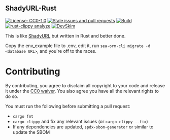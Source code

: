 ShadyURL-Rust
-------------
[![License: CC0-1.0](https://licensebuttons.net/l/zero/1.0/80x15.png)](http://creativecommons.org/publicdomain/zero/1.0/)
[![Stale issues and pull requests](https://github.com/Elizafox/shadyurl-rust/actions/workflows/stale.yml/badge.svg)](https://github.com/Elizafox/shadyurl-rust/actions/workflows/stale.yml)
[![Build](https://github.com/Elizafox/shadyurl-rust/actions/workflows/rust.yml/badge.svg)](https://github.com/Elizafox/shadyurl-rust/actions/workflows/rust.yml)
[![rust-clippy analyze](https://github.com/Elizafox/shadyurl-rust/actions/workflows/rust-clippy.yml/badge.svg)](https://github.com/Elizafox/shadyurl-rust/actions/workflows/rust-clippy.yml)
[![DevSkim](https://github.com/Elizafox/shadyurl-rust/actions/workflows/devskim.yml/badge.svg)](https://github.com/Elizafox/shadyurl-rust/actions/workflows/devskim.yml)

This is like [ShadyURL](https://github.com/Elizafox/ShadyURL) but written in Rust and better done.

Copy the env_example file to .env, edit it, run `sea-orm-cli migrate -d <database URL>`, and you're off to the races.

Contributing
============
By contributing, you agree to disclaim all copyright to your code and release it under the [CC0 waiver](https://creativecommons.org/share-your-work/public-domain/cc0/). You also agree you have all the relevant rights to do so.

You must run the following before submitting a pull request:
* `cargo fmt`
* `cargo clippy` and fix any relevant issues (or `cargo clippy --fix`)
* If any dependencies are updated, `spdx-sbom-generator` or similar to update the SBOM
